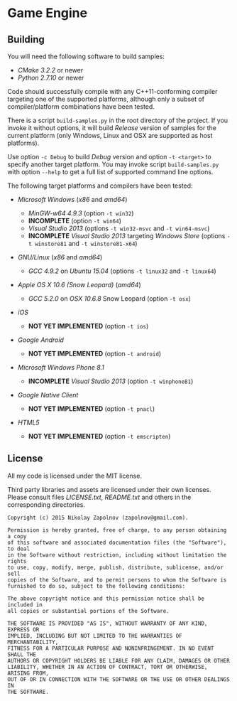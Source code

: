Game Engine
===========

Building
--------

You will need the following software to build samples:

  * *CMake 3.2.2* or newer
  * *Python 2.7.10* or newer

Code should successfully compile with any C++11-conforming compiler targeting one of
the supported platforms, although only a subset of compiler/platform combinations have been tested.

There is a script `build-samples.py` in the root directory of the project.
If you invoke it without options, it will build *Release* version of samples
for the current platform (only Windows, Linux and OSX are supported as host platforms).

Use option `-c Debug` to build *Debug* version and option `-t <target>` to specify
another target platform. You may invoke script `build-samples.py` with option `--help` to get
a full list of supported command line options.

The following target platforms and compilers have been tested:

  - *Microsoft Windows* (*x86* and *amd64*)
    - *MinGW-w64 4.9.3* (option `-t win32`)
    - **INCOMPLETE** (option `-t win64`)
    - *Visual Studio 2013* (options `-t win32-msvc` and `-t win64-msvc`)
    - **INCOMPLETE** *Visual Studio 2013* targeting *Windows Store* (options `-t winstore81` and `-t winstore81-x64`)

  - *GNU/Linux* (*x86* and *amd64*)
    - *GCC 4.9.2* on *Ubuntu 15.04* (options `-t linux32` and `-t linux64`)

  - *Apple OS X 10.6 (Snow Leopard)* (*amd64*)
    - *GCC 5.2.0* on *OSX 10.6.8* Snow Leopard (option `-t osx`)

  - *iOS*
    - **NOT YET IMPLEMENTED** (option `-t ios`)

  - *Google Android*
    - **NOT YET IMPLEMENTED** (option `-t android`)

  - *Microsoft Windows Phone 8.1*
    - **INCOMPLETE** *Visual Studio 2013* (option `-t winphone81`)

  - *Google Native Client*
    - **NOT YET IMPLEMENTED** (option `-t pnacl`)

  - *HTML5*
    - **NOT YET IMPLEMENTED** (option `-t emscripten`)

License
-------

All my code is licensed under the MIT license.

Third party libraries and assets are licensed under their own licenses.
Please consult files *LICENSE.txt*, *README.txt* and others in the corresponding
directories.

```
Copyright (c) 2015 Nikolay Zapolnov (zapolnov@gmail.com).

Permission is hereby granted, free of charge, to any person obtaining a copy
of this software and associated documentation files (the "Software"), to deal
in the Software without restriction, including without limitation the rights
to use, copy, modify, merge, publish, distribute, sublicense, and/or sell
copies of the Software, and to permit persons to whom the Software is
furnished to do so, subject to the following conditions:

The above copyright notice and this permission notice shall be included in
all copies or substantial portions of the Software.

THE SOFTWARE IS PROVIDED "AS IS", WITHOUT WARRANTY OF ANY KIND, EXPRESS OR
IMPLIED, INCLUDING BUT NOT LIMITED TO THE WARRANTIES OF MERCHANTABILITY,
FITNESS FOR A PARTICULAR PURPOSE AND NONINFRINGEMENT. IN NO EVENT SHALL THE
AUTHORS OR COPYRIGHT HOLDERS BE LIABLE FOR ANY CLAIM, DAMAGES OR OTHER
LIABILITY, WHETHER IN AN ACTION OF CONTRACT, TORT OR OTHERWISE, ARISING FROM,
OUT OF OR IN CONNECTION WITH THE SOFTWARE OR THE USE OR OTHER DEALINGS IN
THE SOFTWARE.
```
